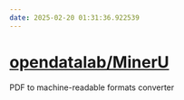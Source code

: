 ```yaml
---
date: 2025-02-20 01:31:36.922539
---
```


# [opendatalab/MinerU](https://github.com/opendatalab/MinerU)

PDF to machine-readable formats converter